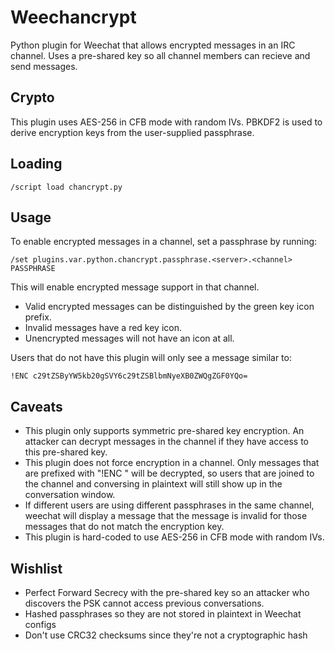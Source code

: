 # Weechancrypt

Python plugin for Weechat that allows encrypted messages in an IRC channel.
Uses a pre-shared key so all channel members can recieve and send messages.

## Crypto

This plugin uses AES-256 in CFB mode with random IVs.
PBKDF2 is used to derive encryption keys from the user-supplied passphrase.

## Loading

```/script load chancrypt.py```

## Usage

To enable encrypted messages in a channel, set a passphrase by running:

```/set plugins.var.python.chancrypt.passphrase.<server>.<channel> PASSPHRASE```

This will enable encrypted message support in that channel.

- Valid encrypted messages can be distinguished by the green key icon prefix.
- Invalid messages have a red key icon.
- Unencrypted messages will not have an icon at all.

Users that do not have this plugin will only see a message similar to:

```!ENC c29tZSByYW5kb20gSVY6c29tZSBlbmNyeXB0ZWQgZGF0YQo=```

## Caveats

- This plugin only supports symmetric pre-shared key encryption.  An attacker can decrypt messages in the channel if they have access to this pre-shared key.
- This plugin does not force encryption in a channel.  Only messages that are prefixed with "!ENC " will be decrypted, so users that are joined to the channel and conversing in plaintext will still show up in the conversation window.
- If different users are using different passphrases in the same channel, weechat will display a message that the message is invalid for those messages that do not match the encryption key.
- This plugin is hard-coded to use AES-256 in CFB mode with random IVs.

## Wishlist
- Perfect Forward Secrecy with the pre-shared key so an attacker who discovers the PSK cannot access previous conversations.
- Hashed passphrases so they are not stored in plaintext in Weechat configs
- Don't use CRC32 checksums since they're not a cryptographic hash
